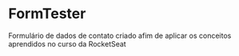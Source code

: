 # FormTester
Formulário de dados de contato criado afim de aplicar os conceitos aprendidos no curso da RocketSeat
